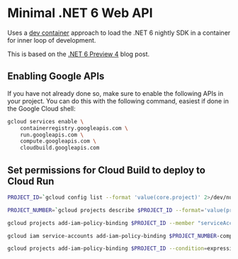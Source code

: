 # Minimal .NET 6 Web API

Uses a [dev container](https://code.visualstudio.com/docs/remote/create-dev-container) approach to load the .NET 6 nightly SDK in a container for inner loop of development.

This is based on the [.NET 6 Preview 4](https://devblogs.microsoft.com/dotnet/announcing-net-6-preview-4/) blog post.

## Enabling Google APIs

If you have not already done so, make sure to enable the following APIs in your project.  You can do this with the following command, easiest if done in the Google Cloud shell:

```bash
gcloud services enable \
    containerregistry.googleapis.com \
    run.googleapis.com \
    compute.googleapis.com \
    cloudbuild.googleapis.com
```

## Set permissions for Cloud Build to deploy to Cloud Run

```bash
PROJECT_ID=`gcloud config list --format 'value(core.project)' 2>/dev/null`

PROJECT_NUMBER=`gcloud projects describe $PROJECT_ID --format='value(projectNumber)'`

gcloud projects add-iam-policy-binding $PROJECT_ID --member "serviceAccount:$PROJECT_NUMBER@cloudbuild.gserviceaccount.com" --role roles/run.admin

gcloud iam service-accounts add-iam-policy-binding $PROJECT_NUMBER-compute@developer.gserviceaccount.com --member "serviceAccount:$PROJECT_NUMBER@cloudbuild.gserviceaccount.com" --role "roles/iam.serviceAccountUser"    

gcloud projects add-iam-policy-binding $PROJECT_ID --condition=expression='resource.name.startsWith("projects/$PROJECT_NUMBER/secrets/connectionstrings")',title="Access connection string secret" --role=roles/secretmanager.secretAccessor --member=serviceAccount:$PROJECT_NUMBER-compute@developer.gserviceaccount.com
```